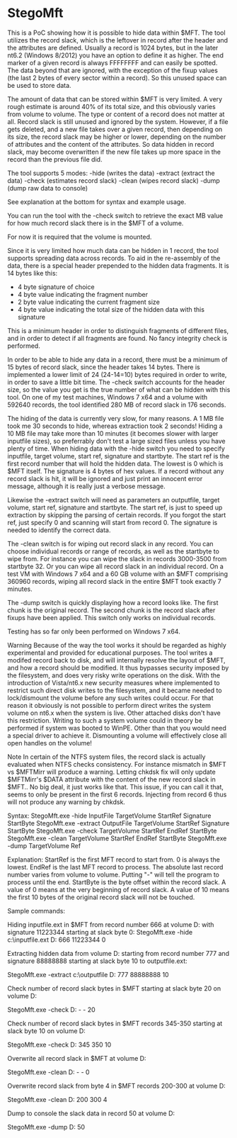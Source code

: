 StegoMft
========

This is a PoC showing how it is possible to hide data within $MFT. The tool utilizes the record slack, which is the leftover in record after the header and the attributes are defined. Usually a record is 1024 bytes, but in the later nt6.2 (Windows 8/2012) you have an option to define it as higher. The end marker of a given record is always FFFFFFFF and can easily be spotted. The data beyond that are ignored, with the exception of the fixup values (the last 2 bytes of every sector within a record). So this unused space can be used to store data.

The amount of data that can be stored within $MFT is very limited. A very rough estimate is around 40% of its total size, and this obviously varies from volume to volume. The type or content of a record does not matter at all. Record slack is still unused and ignored by the system. However, if a file gets deleted, and a new file takes over a given record, then depending on its size, the record slack may be higher or lower, depending on the number of attributes and the content of the attributes. So data hidden in record slack, may become overwritten if the new file takes up more space in the record than the previous file did.

The tool supports 5 modes:
-hide (writes the data)
-extract (extract the data)
-check (estimates record slack)
-clean (wipes record slack)
-dump (dump raw data to console)

See explanation at the bottom for syntax and example usage.

You can run the tool with the -check switch to retrieve the exact MB value for how much record slack there is in the $MFT of a volume.

For now it is required that the volume is mounted.

Since it is very limited how much data can be hidden in 1 record, the tool supports spreading data across records. To aid in the re-assembly of the data, there is a special header prepended to the hidden data fragments. It is 14 bytes like this:

- 4 byte signature of choice
- 4 byte value indicating the fragment number
- 2 byte value indicating the current fragment size
- 4 byte value indicating the total size of the hidden data with this signature

This is a minimum header in order to distinguish fragments of different files, and in order to detect if all fragments are found. No fancy integrity check is performed.

In order to be able to hide any data in a record, there must be a minimum of 15 bytes of record slack, since the header takes 14 bytes. There is implemented a lower limit of 24 (24-14=10) bytes required in order to write, in order to save a little bit time. The -check switch accounts for the header size, so the value you get is the true number of what can be hidden with this tool. On one of my test machines, Windows 7 x64 and a volume with 592640 records, the tool identified 280 MB of record slack in 176 seconds.

The hiding of the data is currently very slow, for many reasons. A 1 MB file took me 30 seconds to hide, whereas extraction took 2 seconds! Hiding a 10 MB file may take more than 10 minutes (it becomes slower with larger inputfile sizes), so preferrably don't test a large sized files unless you have plenty of time. When hiding data with the -hide switch you need to specify inputfile, target volume, start ref, signature and startbyte. The start ref is the first record number that will hold the hidden data. The lowest is 0 which is $MFT itself. The signature is 4 bytes of hex values. If a record without any record slack is hit, it will be ignored and just print an innocent error message, although it is really just a verbose message.

Likewise the -extract switch will need as parameters an outputfile, target volume, start ref, signature and startbyte. The start ref, is just to speed up extraction by skipping the parsing of certain records. If you forgot the start ref, just specify 0 and scanning will start from record 0. The signature is needed to identify the correct data.

The -clean switch is for wiping out record slack in any record. You can choose individual records or range of records, as well as the startbyte to wipe from. For instance you can wipe the slack in records 3000-3500 from startbyte 32. Or you can wipe all record slack in an individual record. On a test VM with Windows 7 x64 and a 60 GB volume with an $MFT comprising 360960 records, wiping all record slack in the entire $MFT took exactly 7 minutes.

The -dump switch is quickly displaying how a record looks like. The first chunk is the original record. The second chunk is the record slack after fixups have been applied. This switch only works on individual records.

Testing has so far only been performed on Windows 7 x64.


Warning
Because of the way the tool works it should be regarded as highly experimental and provided for educational purposes. The tool writes a modifed record back to disk, and will internally resolve the layout of $MFT, and how a record should be modified. It thus bypasses security imposed by the filesystem, and does very risky write operations on the disk. With the introduction of Vista/nt6.x new security measures where implemented to restrict such direct disk writes to the filesystem, and it became needed to lock/dismount the volume before any such writes could occur. For that reason it obviously is not possible to perform direct writes the system volume on nt6.x when the system is live. Other attached disks don't have this restriction. Writing to such a system volume could in theory be performed if system was booted to WinPE. Other than that you would need a special driver to achieve it. Dismounting a volume will effectively close all open handles on the volume!

Note
In certain of the NTFS system files, the record slack is actually evaluated when NTFS checks consistency. For instance mismatch in $MFT vs $MFTMirr will produce a warning. Letting chkdsk fix will only update $MFTMirr's $DATA attribute with the content of the new record slack in $MFT.. No big deal, it just works like that. This issue, if you can call it that, seems to only be present in the first 6 records. Injecting from record 6 thus will not produce any warning by chkdsk.

Syntax:
StegoMft.exe -hide InputFile TargetVolume StartRef Signature StartByte
StegoMft.exe -extract OutputFile TargetVolume StartRef Signature StartByte
StegoMft.exe -check TargetVolume StartRef EndRef StartByte
StegoMft.exe -clean TargetVolume StartRef EndRef StartByte
StegoMft.exe -dump TargetVolume Ref

Explanation:
StartRef is the first MFT record to start from. 0 is always the lowest.
EndRef is the last MFT record to process. The absolute last record number varies from volume to volume. Putting "-" will tell the program to process until the end. 
StartByte is the byte offset within the record slack. A value of 0 means at the very beginning of record slack. A value of 10 means the first 10 bytes of the original record slack will not be touched.


Sample commands:

Hiding inputfile.ext in $MFT from record number 666 at volume D: with signature 11223344 starting at slack byte 0:
StegoMft.exe -hide c:\inputfile.ext D: 666 11223344 0

Extracting hidden data from volume D: starting from record number 777 and signature 88888888 starting at slack byte 10 to outputfile.ext:

StegoMft.exe -extract c:\outputfile D: 777 88888888 10


Check number of record slack bytes in $MFT starting at slack byte 20 on volume D:

StegoMft.exe -check D: - - 20


Check number of record slack bytes in $MFT records 345-350 starting at slack byte 10 on volume D:

StegoMft.exe -check D: 345 350 10


Overwrite all record slack in $MFT at volume D:

StegoMft.exe -clean D: - - 0


Overwrite record slack from byte 4 in $MFT records 200-300 at volume D:

StegoMft.exe -clean D: 200 300 4


Dump to console the slack data in record 50 at volume D:

StegoMft.exe -dump D: 50

